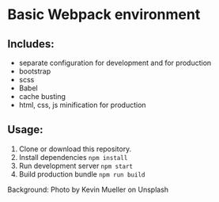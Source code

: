 # Basic Webpack environment

## Includes:
- separate configuration for development and for production
- bootstrap
- scss
- Babel
- cache busting
- html, css, js minification for production

## Usage:
1. Clone or download this repository.
2. Install dependencies
`npm install`
3. Run development server
`npm start`
4. Build production bundle
`npm run build`


Background: Photo by Kevin Mueller on Unsplash

